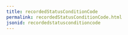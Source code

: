 ```yaml
---
title: recordedStatusConditionCode
permalink: recordedStatusConditionCode.html
jsonid: recordedstatusconditioncode
---
```

